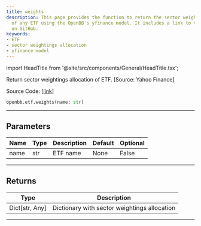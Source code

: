 ```yaml
---
title: weights
description: This page provides the function to return the sector weightings allocation
  of any ETF using the OpenBB's yfinance model. It includes a link to the source code
  on GitHub.
keywords:
- ETF
- sector weightings allocation
- yfinance model
---
```


import HeadTitle from '@site/src/components/General/HeadTitle.tsx';

<HeadTitle title="etf.weights - Reference | OpenBB SDK Docs" />

Return sector weightings allocation of ETF. [Source: Yahoo Finance]

Source Code: [[link](https://github.com/OpenBB-finance/OpenBB/tree/main/openbb_terminal/etf/yfinance_model.py#L15)]

```python
openbb.etf.weights(name: str)
```

---

## Parameters

| Name | Type | Description | Default | Optional |
| ---- | ---- | ----------- | ------- | -------- |
| name | str | ETF name | None | False |


---

## Returns

| Type | Description |
| ---- | ----------- |
| Dict[str, Any] | Dictionary with sector weightings allocation |
---
